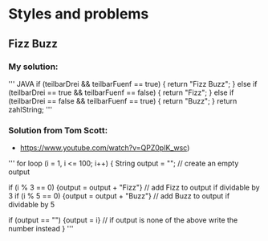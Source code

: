# Styles and problems
## Fizz Buzz
### My solution:
''' JAVA
		if (teilbarDrei && teilbarFuenf == true) {
			return "Fizz Buzz";
		} else if (teilbarDrei == true && teilbarFuenf == false) {
			return "Fizz";
		} else if (teilbarDrei == false && teilbarFuenf == true) {
			return "Buzz";
		}
		return zahlString;
'''
		
### Solution from Tom Scott:
* https://www.youtube.com/watch?v=QPZ0pIK_wsc)

'''
for loop (i = 1, i <= 100; i++) {
String output = ""; // create an empty output

if (i % 3 == 0) {output = output + "Fizz"} // add Fizz to output if dividable by 3
if (i % 5 == 0) {output = output + "Buzz"} // add Buzz to output if dividable by 5

if (output == "") {output = i} // if output is none of the above write the number instead
}
'''